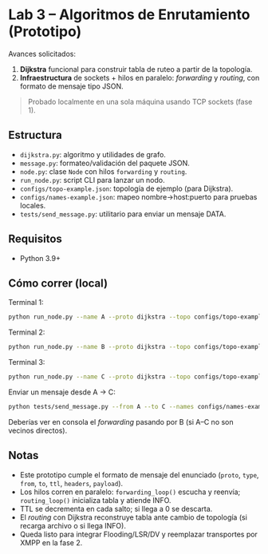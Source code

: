 
# Lab 3 – Algoritmos de Enrutamiento (Prototipo)
Avances solicitados:
1) **Dijkstra** funcional para construir tabla de ruteo a partir de la topología.
2) **Infraestructura** de sockets + hilos en paralelo: *forwarding* y *routing*, con formato de mensaje tipo JSON.

> Probado localmente en una sola máquina usando TCP sockets (fase 1).

## Estructura
- `dijkstra.py`: algoritmo y utilidades de grafo.
- `message.py`: formateo/validación del paquete JSON.
- `node.py`: clase `Node` con hilos `forwarding` y `routing`.
- `run_node.py`: script CLI para lanzar un nodo.
- `configs/topo-example.json`: topología de ejemplo (para Dijkstra).
- `configs/names-example.json`: mapeo nombre→host:puerto para pruebas locales.
- `tests/send_message.py`: utilitario para enviar un mensaje DATA.

## Requisitos
- Python 3.9+

## Cómo correr (local)
Terminal 1:
```bash
python run_node.py --name A --proto dijkstra --topo configs/topo-example.json --names configs/names-example.json
```

Terminal 2:
```bash
python run_node.py --name B --proto dijkstra --topo configs/topo-example.json --names configs/names-example.json
```

Terminal 3:
```bash
python run_node.py --name C --proto dijkstra --topo configs/topo-example.json --names configs/names-example.json
```

Enviar un mensaje desde A → C:
```bash
python tests/send_message.py --from A --to C --names configs/names-example.json
```

Deberías ver en consola el *forwarding* pasando por B (si A–C no son vecinos directos).

## Notas
- Este prototipo cumple el formato de mensaje del enunciado (`proto`, `type`, `from`, `to`, `ttl`, `headers`, `payload`).
- Los hilos corren en paralelo: `forwarding_loop()` escucha y reenvía; `routing_loop()` inicializa tabla y atiende INFO.
- TTL se decrementa en cada salto; si llega a 0 se descarta.
- El *routing* con Dijkstra reconstruye tabla ante cambio de topología (si recarga archivo o si llega INFO).
- Queda listo para integrar Flooding/LSR/DV y reemplazar transportes por XMPP en la fase 2.
